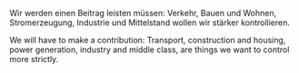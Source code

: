 Wir werden einen Beitrag leisten müssen: Verkehr, Bauen und Wohnen, Stromerzeugung, Industrie und Mittelstand wollen wir stärker kontrollieren.

We will have to make a contribution: Transport, construction and housing, power generation, industry and middle class, are things we want to control more strictly.